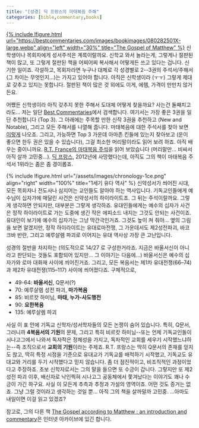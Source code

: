 ```yaml
---
title: "[성경] 딕 프랑스의 마태복음 주해"
categories: [bible,commentary,books]
---
```


[{% include lfigure.html url="https://bestcommentaries.com/images/bookimages/080282501X-large.webp" align="left" width="30%" title="The Gospel of Matthew" %}](https://bestcommentaries.com/book/3656/)
신학생이나 목회자에게 성서주석은 계륵이랄까요. 신학교 와서 놀라는게, 그렇게나 절판된 책이 많고, 또 그렇게 절판된 책을 어찌어찌 복사해서 어떻게든 쓰고 있다는 겁니다. 신기한 일이죠. 각설하고, 목회자라면 누구나 대체로 각 성경별로 2--3권의 주석서/주해서(그 차이는 무엇인지...)는 가지고 있어야 합니다. 아직은 신학생이라 (ㅜㅜ) 그렇게 제대로 갖추고 있지는 못합니다. 절판된 책이 많은 것 외에도 이게, 에헴, 가격이 만만치 않거든요. 

어쨌든 신학생이라 아직 갖추지 못한 주해서 도대체 어떻게 찾을까요? 사는건 둘째치고라도... 저는 일단 [Best Commentaries](https://bestcommentaries.com/)에서 검색합니다. 여기서는 가장 좋은 3권을 일단 추천합니다 (Top 3). 그 아래에는 주목할 만한 신작 3권을 추천하고 (New and Notable), 그리고 모든 주해서를 나열해 줍니다. 마태복음에 대한 주석서를 찾아 보면 [이렇게](https://bestcommentaries.com/matthew/) 나오죠. 그리고, 가능하면 Top 3 가운데 아마존 킨들에 있는지 찾아보고 (운이 좋으면 한두 권은 있을 수 있습니다), 그걸 최소한 머리말이라도 읽어 보려 하죠. 아직 배우는 중이니까요. [R.T. France의 마태복음 주석](https://bestcommentaries.com/book/3656/)을 읽어 보았습니다 (머리말만... 비싸서 아직 살까 고민중...). [딕 프랑스](https://en.wikipedia.org/wiki/R._T._France), 2012년에 사망했다는데, 아직도 그의 책이 마태복음 주석서 1위라는 좀은 좀 경이롭죠. 

{% include lfigure.html url="/assets/images/chronology-1ce.png" align="right" width="100%" title="1세기 유다 역사" %}
신약성서가 씌어진 시대, 모든 목회자나 전도사나 심지어는 교인들도 알아야 하는 역사입니다. 기독교인들에게 예수님이 십자가에 매달린 사건은 신약성서의 하이라이트죠. 그 뒤는 주석이랄까요. 그렇게 생각하면 안되지만, 대부분은 그렇게 생각하죠. 유대인들에게는 예수의 십자가 사건은 정작 하이라이트로 가는 도중에 생긴 작은 에피소드 내지는 그것도 안되는 사건이죠. 유대인이 보기에 예수의 십자가는 그냥 막간극인거죠. 그것도 높이 쳐 줘야... 옆의 그림을 보면 알겠지만, 정작 하이라이트는 유대로마전쟁, 그 가운데서도 제2성전파괴, 바코크바 반란, 그리고 예루살렘 파괴로 이어지는 유대 역사상 가장 큰 고난입니다.

성경의 절반을 차지하는 (의도적으로 14/27 로 구성한거라죠. 지금은 바울서신이 아니라고 판단되는 것들도 포함되어 있지만... 그 이야기는 다음에...) 바울서신은 예수의 십자가와 로마 대화재 사이에 씌어진거죠. 그리고, 모든 복음서는 제1차 유대전쟁(66–74)과 제2차 유대전쟁(115–117) 사이에 씌어졌다죠. 구체적으로,

- 49-64: **바울서신**, Q문서(?)
- 70: 예루살렘 성전 파괴, **마가복음**
- 85: 비르캇 하미님, **마태, 누가-사도행전**
- 90: **요한복음**
- 135: 예루살렘 파괴

사실 이 표 안에 기독교 신학자/성서학자들의 모든 논쟁이 숨어 있습니다. 특히, Q문서, 그러니까 **4복음서의 기원**의 문제, 그리고 특히 비르캇 하미님--또는 언제 기독교인들이 시나고그에서 나와서 독자적은 정체성을 가지고, 독자적인 교회를 세우기 시작했느냐하는--즉 조직으로서 **교회의 기원**이라는 주제죠. R.T. 프랑스는 딱히 Q문서의 존재를 믿지도 핞고, 딱히 특정 시점을 기준으로 유대교가 기독교를 배척하기 시작했고, 기독교도 유대교와 거리를 두기 시작했다고 믿지 않습니다. 좀 더 점진적이고, 비조직적인 과정이었다고 주장하죠. 초보 신학자로서는 그의 말을 들으면 또 수긍이 갑니다. 그렇지만 또 제2성전 파괴 이후, 배신자로 낙인찍혀 시나고그 공동체에서 쫓겨났다는 이야기도 꽤나 수긍이 가긴 하구요. 사실 이 모든게 추측과 추정과 가설의 영역이죠. 어떤 것도 증거는 없죠. 그냥 그럴 것이라고 생각하는 것일 뿐... 아직 그의 책을 살까말까 고민중. ...아마도 내일이면 이걸 읽고 있겠죠?

참고로, 그의 다른 책 [The Gospel according to Matthew : an introduction and commentary](https://archive.org/details/gospelaccordingt0000fran)은 인터넷 아카이브에 있긴 합니다.